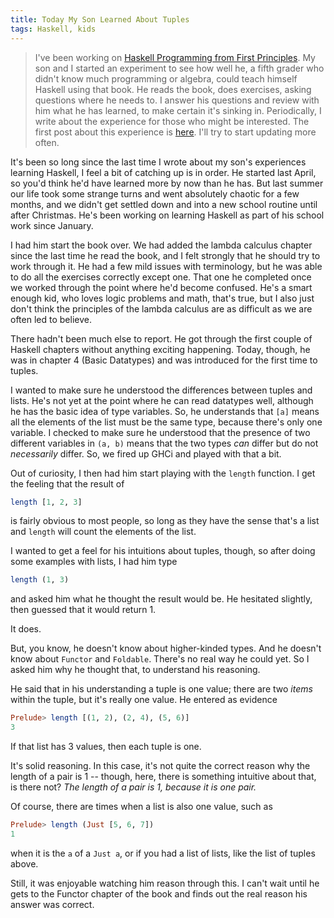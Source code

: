 ```yaml
---
title: Today My Son Learned About Tuples
tags: Haskell, kids
---
```


> I've been working on [Haskell Programming from First Principles](http://haskellbook.com/). My son and I started an experiment to see how well he, a fifth grader who didn't know much programming or algebra, could teach himself Haskell using that book. He reads the book, does exercises, asking questions where he needs to. I answer his questions and review with him what he has learned, to make certain it's sinking in. Periodically, I write about the experience for those who might be interested. The first post about this experience is [here](http://argumatronic.com/posts/2015-04-08-Haskell-to-10yo.html). I'll try to start updating more often. 

It's been so long since the last time I wrote about my son's experiences learning Haskell, I feel a bit of catching up is in order. He started last April, so you'd think he'd have learned more by now than he has. But last summer our life took some strange turns and went absolutely chaotic for a few months, and we didn't get settled down and into a new school routine until after Christmas. He's been working on learning Haskell as part of his school work since January.

I had him start the book over. We had added the lambda calculus chapter since the last time he read the book, and I felt strongly that he should try to work through it. He had a few mild issues with terminology, but he was able to do all the exercises correctly except one. That one he completed once we worked through the point where he'd become confused. He's a smart enough kid, who loves logic problems and math, that's true, but I also just don't think the principles of the lambda calculus are as difficult as we are often led to believe.

There hadn't been much else to report. He got through the first couple of Haskell chapters without anything exciting happening. Today, though, he was in chapter 4 (Basic Datatypes) and was introduced for the first time to tuples.

I wanted to make sure he understood the differences between tuples and lists. He's not yet at the point where he can read datatypes well, although he has the basic idea of type variables. So, he understands that `[a]` means all the elements of the list must be the same type, because there's only one variable. I checked to make sure he understood that the presence of two different variables in `(a, b)` means that the two types *can* differ but do not *necessarily* differ. So, we fired up GHCi and played with that a bit.

Out of curiosity, I then had him start playing with the `length` function. I get the feeling that the result of 

```haskell
length [1, 2, 3]
```

is fairly obvious to most people, so long as they have the sense that's a list and `length` will count the elements of the list.

I wanted to get a feel for his intuitions about tuples, though, so after doing some examples with lists, I had him type

```haskell
length (1, 3)
```

and asked him what he thought the result would be. He hesitated slightly, then guessed that it would return 1.

It does.

But, you know, he doesn't know about higher-kinded types. And he doesn't know about `Functor` and `Foldable`. There's no real way he could yet. So I asked him why he thought that, to understand his reasoning.

He said that in his understanding a tuple is one value; there are two *items* within the tuple, but it's really one value. He entered as evidence

```haskell
Prelude> length [(1, 2), (2, 4), (5, 6)]
3
```

If that list has 3 values, then each tuple is one. 

It's solid reasoning. In this case, it's not quite the correct reason why the length of a pair is 1 -- though, here, there is something intuitive about that, is there not? *The length of a pair is 1, because it is one pair.*

Of course, there are times when a list is also one value, such as 

```haskell
Prelude> length (Just [5, 6, 7])
1
```

when it is the `a` of a `Just a`, or if you had a list of lists, like the list of tuples above. 

Still, it was enjoyable watching him reason through this. I can't wait until he gets to the Functor chapter of the book and finds out the real reason his answer was correct. 
